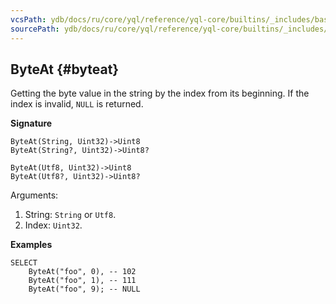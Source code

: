 ```yaml
---
vcsPath: ydb/docs/ru/core/yql/reference/yql-core/builtins/_includes/basic/byteat.md
sourcePath: ydb/docs/ru/core/yql/reference/yql-core/builtins/_includes/basic/byteat.md
---
```

## ByteAt {#byteat}

Getting the byte value in the string by the index from its beginning. If the index is invalid, `NULL` is returned.

**Signature**
```
ByteAt(String, Uint32)->Uint8
ByteAt(String?, Uint32)->Uint8?

ByteAt(Utf8, Uint32)->Uint8
ByteAt(Utf8?, Uint32)->Uint8?
```

Arguments:

1. String: `String` or `Utf8`.
2. Index: `Uint32`.

**Examples**
```yql
SELECT
    ByteAt("foo", 0), -- 102
    ByteAt("foo", 1), -- 111
    ByteAt("foo", 9); -- NULL
```
